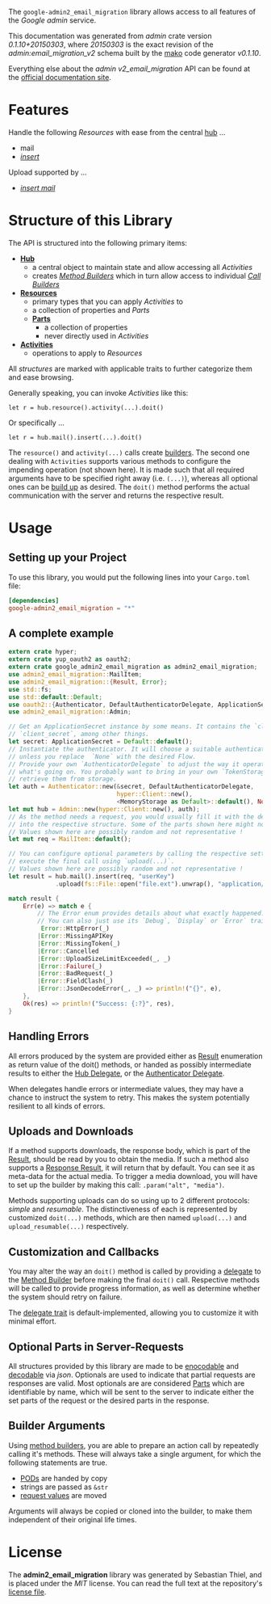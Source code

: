 <!---
DO NOT EDIT !
This file was generated automatically from 'src/mako/api/README.md.mako'
DO NOT EDIT !
-->
The `google-admin2_email_migration` library allows access to all features of the *Google admin* service.

This documentation was generated from *admin* crate version *0.1.10+20150303*, where *20150303* is the exact revision of the *admin:email_migration_v2* schema built by the [mako](http://www.makotemplates.org/) code generator *v0.1.10*.

Everything else about the *admin* *v2_email_migration* API can be found at the
[official documentation site](https://developers.google.com/admin-sdk/email-migration/v2/).
# Features

Handle the following *Resources* with ease from the central [hub](http://byron.github.io/google-apis-rs/google_admin2_email_migration/struct.Admin.html) ... 

* mail
 * [*insert*](http://byron.github.io/google-apis-rs/google_admin2_email_migration/struct.MailInsertCall.html)


Upload supported by ...

* [*insert mail*](http://byron.github.io/google-apis-rs/google_admin2_email_migration/struct.MailInsertCall.html)



# Structure of this Library

The API is structured into the following primary items:

* **[Hub](http://byron.github.io/google-apis-rs/google_admin2_email_migration/struct.Admin.html)**
    * a central object to maintain state and allow accessing all *Activities*
    * creates [*Method Builders*](http://byron.github.io/google-apis-rs/google_admin2_email_migration/trait.MethodsBuilder.html) which in turn
      allow access to individual [*Call Builders*](http://byron.github.io/google-apis-rs/google_admin2_email_migration/trait.CallBuilder.html)
* **[Resources](http://byron.github.io/google-apis-rs/google_admin2_email_migration/trait.Resource.html)**
    * primary types that you can apply *Activities* to
    * a collection of properties and *Parts*
    * **[Parts](http://byron.github.io/google-apis-rs/google_admin2_email_migration/trait.Part.html)**
        * a collection of properties
        * never directly used in *Activities*
* **[Activities](http://byron.github.io/google-apis-rs/google_admin2_email_migration/trait.CallBuilder.html)**
    * operations to apply to *Resources*

All *structures* are marked with applicable traits to further categorize them and ease browsing.

Generally speaking, you can invoke *Activities* like this:

```Rust,ignore
let r = hub.resource().activity(...).doit()
```

Or specifically ...

```ignore
let r = hub.mail().insert(...).doit()
```

The `resource()` and `activity(...)` calls create [builders][builder-pattern]. The second one dealing with `Activities` 
supports various methods to configure the impending operation (not shown here). It is made such that all required arguments have to be 
specified right away (i.e. `(...)`), whereas all optional ones can be [build up][builder-pattern] as desired.
The `doit()` method performs the actual communication with the server and returns the respective result.

# Usage

## Setting up your Project

To use this library, you would put the following lines into your `Cargo.toml` file:

```toml
[dependencies]
google-admin2_email_migration = "*"
```

## A complete example

```Rust
extern crate hyper;
extern crate yup_oauth2 as oauth2;
extern crate google_admin2_email_migration as admin2_email_migration;
use admin2_email_migration::MailItem;
use admin2_email_migration::{Result, Error};
use std::fs;
use std::default::Default;
use oauth2::{Authenticator, DefaultAuthenticatorDelegate, ApplicationSecret, MemoryStorage};
use admin2_email_migration::Admin;

// Get an ApplicationSecret instance by some means. It contains the `client_id` and 
// `client_secret`, among other things.
let secret: ApplicationSecret = Default::default();
// Instantiate the authenticator. It will choose a suitable authentication flow for you, 
// unless you replace  `None` with the desired Flow.
// Provide your own `AuthenticatorDelegate` to adjust the way it operates and get feedback about 
// what's going on. You probably want to bring in your own `TokenStorage` to persist tokens and
// retrieve them from storage.
let auth = Authenticator::new(&secret, DefaultAuthenticatorDelegate,
                              hyper::Client::new(),
                              <MemoryStorage as Default>::default(), None);
let mut hub = Admin::new(hyper::Client::new(), auth);
// As the method needs a request, you would usually fill it with the desired information
// into the respective structure. Some of the parts shown here might not be applicable !
// Values shown here are possibly random and not representative !
let mut req = MailItem::default();

// You can configure optional parameters by calling the respective setters at will, and
// execute the final call using `upload(...)`.
// Values shown here are possibly random and not representative !
let result = hub.mail().insert(req, "userKey")
             .upload(fs::File::open("file.ext").unwrap(), "application/octet-stream".parse().unwrap());

match result {
    Err(e) => match e {
        // The Error enum provides details about what exactly happened.
        // You can also just use its `Debug`, `Display` or `Error` traits
         Error::HttpError(_)
        |Error::MissingAPIKey
        |Error::MissingToken(_)
        |Error::Cancelled
        |Error::UploadSizeLimitExceeded(_, _)
        |Error::Failure(_)
        |Error::BadRequest(_)
        |Error::FieldClash(_)
        |Error::JsonDecodeError(_, _) => println!("{}", e),
    },
    Ok(res) => println!("Success: {:?}", res),
}

```
## Handling Errors

All errors produced by the system are provided either as [Result](http://byron.github.io/google-apis-rs/google_admin2_email_migration/enum.Result.html) enumeration as return value of 
the doit() methods, or handed as possibly intermediate results to either the 
[Hub Delegate](http://byron.github.io/google-apis-rs/google_admin2_email_migration/trait.Delegate.html), or the [Authenticator Delegate](http://byron.github.io/google-apis-rs/google_admin2_email_migration/../yup-oauth2/trait.AuthenticatorDelegate.html).

When delegates handle errors or intermediate values, they may have a chance to instruct the system to retry. This 
makes the system potentially resilient to all kinds of errors.

## Uploads and Downloads
If a method supports downloads, the response body, which is part of the [Result](http://byron.github.io/google-apis-rs/google_admin2_email_migration/enum.Result.html), should be
read by you to obtain the media.
If such a method also supports a [Response Result](http://byron.github.io/google-apis-rs/google_admin2_email_migration/trait.ResponseResult.html), it will return that by default.
You can see it as meta-data for the actual media. To trigger a media download, you will have to set up the builder by making
this call: `.param("alt", "media")`.

Methods supporting uploads can do so using up to 2 different protocols: 
*simple* and *resumable*. The distinctiveness of each is represented by customized 
`doit(...)` methods, which are then named `upload(...)` and `upload_resumable(...)` respectively.

## Customization and Callbacks

You may alter the way an `doit()` method is called by providing a [delegate](http://byron.github.io/google-apis-rs/google_admin2_email_migration/trait.Delegate.html) to the 
[Method Builder](http://byron.github.io/google-apis-rs/google_admin2_email_migration/trait.CallBuilder.html) before making the final `doit()` call. 
Respective methods will be called to provide progress information, as well as determine whether the system should 
retry on failure.

The [delegate trait](http://byron.github.io/google-apis-rs/google_admin2_email_migration/trait.Delegate.html) is default-implemented, allowing you to customize it with minimal effort.

## Optional Parts in Server-Requests

All structures provided by this library are made to be [enocodable](http://byron.github.io/google-apis-rs/google_admin2_email_migration/trait.RequestValue.html) and 
[decodable](http://byron.github.io/google-apis-rs/google_admin2_email_migration/trait.ResponseResult.html) via *json*. Optionals are used to indicate that partial requests are responses 
are valid.
Most optionals are are considered [Parts](http://byron.github.io/google-apis-rs/google_admin2_email_migration/trait.Part.html) which are identifiable by name, which will be sent to 
the server to indicate either the set parts of the request or the desired parts in the response.

## Builder Arguments

Using [method builders](http://byron.github.io/google-apis-rs/google_admin2_email_migration/trait.CallBuilder.html), you are able to prepare an action call by repeatedly calling it's methods.
These will always take a single argument, for which the following statements are true.

* [PODs][wiki-pod] are handed by copy
* strings are passed as `&str`
* [request values](http://byron.github.io/google-apis-rs/google_admin2_email_migration/trait.RequestValue.html) are moved

Arguments will always be copied or cloned into the builder, to make them independent of their original life times.

[wiki-pod]: http://en.wikipedia.org/wiki/Plain_old_data_structure
[builder-pattern]: http://en.wikipedia.org/wiki/Builder_pattern
[google-go-api]: https://github.com/google/google-api-go-client

# License
The **admin2_email_migration** library was generated by Sebastian Thiel, and is placed 
under the *MIT* license.
You can read the full text at the repository's [license file][repo-license].

[repo-license]: https://github.com/Byron/google-apis-rs/LICENSE.md
